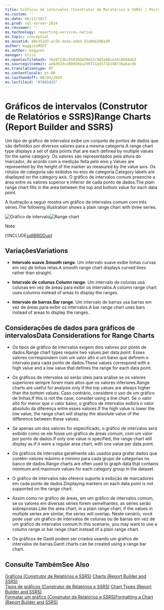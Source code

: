 ```yaml
---
title: Gráficos de intervalos (Construtor de Relatórios e SSRS) | Microsoft Docs
ms.custom: ''
ms.date: 06/13/2017
ms.prod: sql-server-2014
ms.reviewer: ''
ms.technology: reporting-services-native
ms.topic: conceptual
ms.assetid: 48e351d3-ac5b-4eda-a4bd-32a0de206a30
author: maggiesMSFT
ms.author: maggies
manager: kfile
ms.openlocfilehash: 76a9723bc55030da59d22c945a40ce4418b84ab3
ms.sourcegitcommit: ad4d92dce894592a259721a1571b1d8736abacdb
ms.translationtype: MT
ms.contentlocale: pt-BR
ms.lasthandoff: 08/04/2020
ms.locfileid: "87681425"
---
```

# <a name="range-charts-report-builder-and-ssrs"></a><span data-ttu-id="8ebac-102">Gráficos de intervalos (Construtor de Relatórios e SSRS)</span><span class="sxs-lookup"><span data-stu-id="8ebac-102">Range Charts (Report Builder and SSRS)</span></span>
  <span data-ttu-id="8ebac-103">Um tipo de gráfico de intervalos exibe um conjunto de pontos de dados que são definidos por diversos valores para a mesma categoria.</span><span class="sxs-lookup"><span data-stu-id="8ebac-103">A range chart type displays a set of data points that are each defined by multiple values for the same category.</span></span> <span data-ttu-id="8ebac-104">Os valores são representados pela altura do marcador, de acordo com a medição feita pelo eixo y.</span><span class="sxs-lookup"><span data-stu-id="8ebac-104">Values are represented by the height of the marker as measured by the value axis.</span></span> <span data-ttu-id="8ebac-105">Os rótulos de categoria são exibidos no eixo de categoria.</span><span class="sxs-lookup"><span data-stu-id="8ebac-105">Category labels are displayed on the category axis.</span></span> <span data-ttu-id="8ebac-106">O gráfico de intervalos comum preenche a área entre os valores superior e inferior de cada ponto de dados.</span><span class="sxs-lookup"><span data-stu-id="8ebac-106">The plain range chart fills in the area between the top and bottom value for each data point.</span></span>  
  
 <span data-ttu-id="8ebac-107">A ilustração a seguir mostra um gráfico de intervalos comum com três séries.</span><span class="sxs-lookup"><span data-stu-id="8ebac-107">The following illustration shows a plain range chart with three series.</span></span>  
  
 <span data-ttu-id="8ebac-108">![Gráfico de intervalo](../media/rs-rangechart.gif "Gráfico de intervalo")</span><span class="sxs-lookup"><span data-stu-id="8ebac-108">![Range chart](../media/rs-rangechart.gif "Range chart")</span></span>  
  
> [!NOTE]  
>  [!INCLUDE[ssRBRDDup](../../includes/ssrbrddup-md.md)]  
  
## <a name="variations"></a><span data-ttu-id="8ebac-109">Variações</span><span class="sxs-lookup"><span data-stu-id="8ebac-109">Variations</span></span>  
  
-   <span data-ttu-id="8ebac-110">**Intervalo suave**.</span><span class="sxs-lookup"><span data-stu-id="8ebac-110">**Smooth range**.</span></span> <span data-ttu-id="8ebac-111">Um intervalo suave exibe linhas curvas em vez de linhas retas.</span><span class="sxs-lookup"><span data-stu-id="8ebac-111">A smooth range chart displays curved lines rather than straight.</span></span>  
  
-   <span data-ttu-id="8ebac-112">**Intervalo de colunas**.</span><span class="sxs-lookup"><span data-stu-id="8ebac-112">**Column range**.</span></span> <span data-ttu-id="8ebac-113">Um intervalo de colunas usa colunas em vez de áreas para exibir os intervalos.</span><span class="sxs-lookup"><span data-stu-id="8ebac-113">A column range chart uses columns instead of areas to display the ranges.</span></span>  
  
-   <span data-ttu-id="8ebac-114">**Intervalo de barras**.</span><span class="sxs-lookup"><span data-stu-id="8ebac-114">**Bar range**.</span></span> <span data-ttu-id="8ebac-115">Um intervalo de barras usa barras em vez de áreas para exibir os intervalos.</span><span class="sxs-lookup"><span data-stu-id="8ebac-115">A bar range chart uses bars instead of areas to display the ranges.</span></span>  
  
## <a name="data-considerations-for-range-charts"></a><span data-ttu-id="8ebac-116">Considerações de dados para gráficos de intervalos</span><span class="sxs-lookup"><span data-stu-id="8ebac-116">Data Considerations for Range Charts</span></span>  
  
-   <span data-ttu-id="8ebac-117">Os tipos de gráfico de intervalos exigem dois valores por ponto de dados.</span><span class="sxs-lookup"><span data-stu-id="8ebac-117">Range chart types require two values per data point.</span></span> <span data-ttu-id="8ebac-118">Esses valores correspondem com um valor alto e um baixo que definem o intervalo para cada ponto de dados.</span><span class="sxs-lookup"><span data-stu-id="8ebac-118">These values correspond with a high value and a low value that defines the range for each data point.</span></span>  
  
-   <span data-ttu-id="8ebac-119">Os gráficos de intervalos só serão úteis para análise se os valores superiores sempre forem mais altos que os valores inferiores.</span><span class="sxs-lookup"><span data-stu-id="8ebac-119">Range charts are useful for analysis only if the top values are always higher than the bottom values.</span></span> <span data-ttu-id="8ebac-120">Caso contrário, considere o uso de um gráfico de linhas.</span><span class="sxs-lookup"><span data-stu-id="8ebac-120">If this is not the case, consider using a line chart.</span></span> <span data-ttu-id="8ebac-121">Se o valor alto for menor que o valor baixo, o gráfico de intervalos exibirá o valor absoluto da diferença entre esses valores.</span><span class="sxs-lookup"><span data-stu-id="8ebac-121">If the high value is lower the low value, the range chart will display the absolute value of the difference between these values.</span></span>  
  
-   <span data-ttu-id="8ebac-122">Se apenas um dos valores for especificado, o gráfico de intervalos será exibido como se ele fosse um gráfico de áreas comum, com um valor por ponto de dados.</span><span class="sxs-lookup"><span data-stu-id="8ebac-122">If only one value is specified, the range chart will display as if it were a regular area chart, with one value per data point.</span></span>  
  
-   <span data-ttu-id="8ebac-123">Os gráficos de intervalos geralmente são usados para grafar dados que contêm valores máximo e mínimo para cada grupo de categorias no banco de dados.</span><span class="sxs-lookup"><span data-stu-id="8ebac-123">Range charts are often used to graph data that contains minimum and maximum values for each category group in the dataset.</span></span>  
  
-   <span data-ttu-id="8ebac-124">O gráfico de intervalos não oferece suporte à exibição de marcadores em cada ponto de dados.</span><span class="sxs-lookup"><span data-stu-id="8ebac-124">Displaying markers on each data point is not supported on the range chart.</span></span>  
  
-   <span data-ttu-id="8ebac-125">Assim como no gráfico de áreas, em um gráfico de intervalos comum, se os valores em diversas séries forem semelhantes, as séries serão sobrepostas.</span><span class="sxs-lookup"><span data-stu-id="8ebac-125">Like the area chart, in a plain range chart, if the values in multiple series are similar, the series will overlap.</span></span> <span data-ttu-id="8ebac-126">Neste cenário, você pode usar um gráfico de intervalos de colunas ou de barras em vez de um gráfico de intervalos comum.</span><span class="sxs-lookup"><span data-stu-id="8ebac-126">In this scenario, you may want to use a column range or bar range chart instead of a plain range chart.</span></span>  
  
-   <span data-ttu-id="8ebac-127">Os gráficos de Gantt podem ser criados usando um gráfico de intervalos de barras.</span><span class="sxs-lookup"><span data-stu-id="8ebac-127">Gantt charts can be created using a range bar chart.</span></span>  
  
## <a name="see-also"></a><span data-ttu-id="8ebac-128">Consulte Também</span><span class="sxs-lookup"><span data-stu-id="8ebac-128">See Also</span></span>  
 <span data-ttu-id="8ebac-129">[Gráficos &#40;Construtor de Relatórios e SSRS&#41;](charts-report-builder-and-ssrs.md) </span><span class="sxs-lookup"><span data-stu-id="8ebac-129">[Charts &#40;Report Builder and SSRS&#41;](charts-report-builder-and-ssrs.md) </span></span>  
 <span data-ttu-id="8ebac-130">[Tipos de gráficos &#40;Construtor de Relatórios e SSRS&#41;](chart-types-report-builder-and-ssrs.md) </span><span class="sxs-lookup"><span data-stu-id="8ebac-130">[Chart Types &#40;Report Builder and SSRS&#41;](chart-types-report-builder-and-ssrs.md) </span></span>  
 [<span data-ttu-id="8ebac-131">Formatar um gráfico &#40;Construtor de Relatórios e SSRS&#41;</span><span class="sxs-lookup"><span data-stu-id="8ebac-131">Formatting a Chart &#40;Report Builder and SSRS&#41;</span></span>](formatting-a-chart-report-builder-and-ssrs.md)  
  
  
